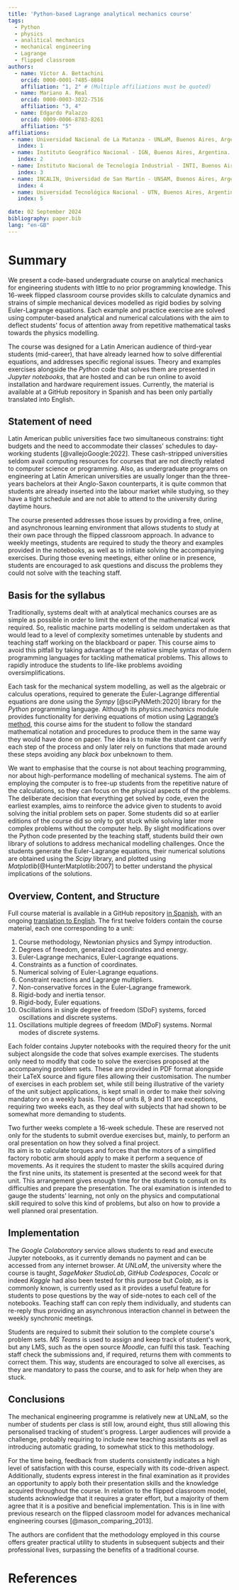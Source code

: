 ```yaml
---
title: 'Python-based Lagrange analytical mechanics course'
tags:
  - Python
  - physics
  - analitical mechanics
  - mechanical engineering
  - Lagrange
  - flipped classroom
authors:
  - name: Víctor A. Bettachini
	orcid: 0000-0001-7485-8884
    affiliation: "1, 2" # (Multiple affiliations must be quoted)
  - name: Mariano A. Real
    orcid: 0000-0003-3022-7516
    affiliation: "3, 4"
  - name: Edgardo Palazzo
    orcid: 0009-0006-8783-8261
    affiliation: "5"
affiliations:
 - name: Universidad Nacional de La Matanza - UNLaM, Buenos Aires, Argentina.
   index: 1
 - name: Instituto Geográfico Nacional - IGN, Buenos Aires, Argentina.
   index: 2
 - name: Instituto Nacional de Tecnología Industrial - INTI, Buenos Aires, Argentina.
   index: 3
 - name: INCALIN, Universidad de San Martín - UNSAM, Buenos Aires, Argentina.
   index: 4
 - name: Universidad Tecnológica Nacional - UTN, Buenos Aires, Argentina.
   index: 5
 
date: 02 September 2024
bibliography: paper.bib
lang: "en-GB"
---
```



<!--  Notas sobre modificaciones y cambios realizados
1. single-degree, single degree: ver nota de estilo de PR. También libro Fasano. Lo usaría como "single degree".
2. "constraint forces", en Fasano, et al aparece como "constraint reaction" y luego lo llaman fuerza (p. 77)
-->

# Summary

We present a code-based undergraduate course on analytical mechanics for engineering students with little to no prior programming knowledge.
This 16-week flipped classroom course provides skills to calculate dynamics and strains of simple mechanical devices modelled as rigid bodies by solving Euler-Lagrange equations.
Each example and practice exercise are solved using computer-based analytical and numerical calculations with the aim to deflect students' focus of attention away from repetitive mathematical tasks towards the physics modelling.

The course was designed for a Latin American audience of third-year students (mid-career), that have already learned how to solve differential equations, and addresses specific regional issues.
Theory and examples exercises alongside the _Python_ code that solves them are presented in _Jupyter notebooks_, that are hosted and can be run online to avoid installation and hardware requirement issues.
Currently, the material is available at a GitHub repository in Spanish and has been only partially translated into English.
<!--
It is free to use and modify under a Creative Commons licence (CC BY-NC-SA 4.0) for the community is encouraged to contribute to its translation and improvement.
-->


## Statement of need
Latin American public universities face two simultaneous constrains: tight budgets and the need to accommodate their classes' schedules to day-working students [@vallejoGoogle:2022].
These cash-stripped universities seldom avail computing resources for courses that are not directly related to computer science or programming. 
Also, as undergraduate programs on engineering at Latin American universities are usually longer than the three-years bachelors at their Anglo-Saxon counterparts, it is quite common that students are already inserted into the labour market while studying, so they have a tight schedule and are not able to attend to the university during daytime hours. 
<!--
Ojalá fuera cierto. Sinceramiento: ni saben que existen las alternativas de software libre. Authorities of these cash-stripped universities often ask that any solution to introduce students to coding skills should be based upon open-source fee-free resources.
-->

<!--
It is worth mentioning that this course is tought at University of La Matanza (UNLaM), located at the outskirts of Buenos Aires that attracts working students who have a day job and take classes courses mostly at night shifts.
-->

<!--
There are deep differences between engineering syllabus to the ones at anglo-saxon counterparts, as undergraduate engineering courses are usually six-years long.
-->
<!--
UNAM, México, 10 semestres
https://www.ingenieria.unam.mx/programas_academicos/licenciatura/mecanica_plan2023.php
-->
<!--
Unicamp, Brasil, 10 semestres
https://www.dac.unicamp.br/sistemas/catalogos/grad/catalogo2023/cursos/10g/sugestao.html
-->

The course presented addresses those issues by providing a free, online, and asynchronous learning environment that allows students to study at their own pace through the flipped classroom approach.
In advance to weekly meetings, students are required to study the theory and examples provided in the notebooks, as well as to initiate solving the accompanying exercises.
During those evening meetings, either online or in presence, students are encouraged to ask questions and discuss the problems they could not solve with the teaching staff.


## Basis for the syllabus
Traditionally, systems dealt with at analytical mechanics courses are as simple as possible in order to limit the extent of the mathematical work required. 
So, realistic machine parts modelling is seldom undertaken as that would lead to a level of complexity sometimes untenable by students and teaching staff working on the blackboard or paper.
This course aims to avoid this pitfall by taking advantage of the relative simple syntax of modern programming languages for tackling mathematical problems.
This allows to rapidly introduce the students to life-like problems avoiding oversimplifications.
<!--
Such over-simplification leads to a complexity jump at the time more realistic systems are needed to be dealt at later courses of the mechanical engineering curricula. 

Yet knowledge and practice not only on numerical analysis, but also on programming as a tool, were seldom exploited at UNLaM to address this issue. 
-->

Each task for the mechanical system modelling, as well as the algebraic or calculus operations, required to generate the Euler-Lagrange differential equations are done using the _Sympy_ [@sciPyNMeth:2020] library for the _Python_ programming language.
Although its _physics.mechanics_ module provides functionality for deriving equations of motion using [Lagrange’s method](https://docs.sympy.org/latest/modules/physics/mechanics/lagrange.html), this course aims for the student to follow the standard mathematical notation and procedures to produce them in the same way they would have done on paper.
The idea is to make the student can verify each step of the process and only later rely on functions that made around these steps avoiding any _black box_ unbeknown to them.

We want to emphasise that the course is not about teaching programming, nor about high-performance modelling of mechanical systems.
The aim of employing the computer is to free-up students from the repetitive nature of the calculations, so they can focus on the physical aspects of the problems.
The deliberate decision that everything get solved by code, even the earliest examples, aims to reinforce the advice given to students to avoid solving the initial problem sets on paper. 
Some students did so at earlier editions of the course did so only to got stuck while solving later more complex problems without the computer help.
By slight modifications over the Python code presented by the teaching staff, students build their own library of solutions to address mechanical modelling challenges.
Once the students generate the Euler-Lagrange equations, their numerical solutions are obtained using the _Scipy_ library, and plotted using _Matplotlib_[@HunterMatplotlib:2007] to better understand the physical implications of the solutions.

<!--
The course uses a general purpose programming language, Python, instead of a more specialized to mathematics ones, such as Octave or Scilab, was made to allow the students to integrate the skills acquired in this course to later subjects of the mechanical engineering curriculum.
All algebraic or calculus operations required to generate the Euler-Lagrange differential equations are done using the Python library Sympy.
Their numerical solutions are obtained using Scipy, and the plotting of results is done using Matplotlib.
-->
<!--
Integrar lo siguiente, tal vez no sea buena idea. No se si aporta algo.
As illustrated by ![Figure 1](kineticExcerpt.png), anytime a repetitive task is identified, it is presented to students as a good candidate to be automated by a function.
-->




## Overview, Content, and Structure
<!--
Repository
-->
Full course material is available in a GitHub repository [in Spanish](https://github.com/bettachini/MecanicaAnaliticaComputacional), with an ongoing [translation to English](https://github.com/unlam/ComputationalAnalyticalMechanics).
The first twelve folders contain the course material, each one corresponding to a unit:
1. Course methodology, Newtonian physics and Sympy introduction.
2. Degrees of freedom, generalized coordinates and energy.
3. Euler-Lagrange mechanics, Euler-Lagrange equations.
4. Constraints as a function of coordinates.
5. Numerical solving of Euler-Lagrange equations.
6. Constraint reactions and Lagrange multipliers.
7. Non-conservative forces in the Euler-Lagrange framework.
8. Rigid-body and inertia tensor.
9. Rigid-body, Euler equations.
10. Oscillations in single degree of freedom (SDoF) systems, forced oscillations and discrete systems.
11. Oscillations multiple degrees of freedom (MDoF) systems. Normal modes of discrete systems.

<!--
Also, accompanied by a set of examples, including functions to be modified by the students and incorporated as new tools to solve
-->
Each folder contains Jupyter notebooks with the required theory for the unit subject alongside the code that solves example exercises.
The students only need to modify that code to solve the exercises proposed at the accompanying problem sets.
These are provided in PDF format alongside their LaTeX source and figure files allowing their customisation.
The number of exercises in each problem set, while still being illustrative of the variety of the unit subject applications, is kept small in order to make their solving mandatory on a weekly basis.
Those of units 8, 9 and 11 are exceptions, requiring two weeks each, as they deal with subjects that had shown to be somewhat more demanding to students.

Two further weeks complete a 16-week schedule.
These are reserved not only for the students to submit overdue exercises but, mainly, to perform an oral presentation on how they solved a final project.  
Its aim is to calculate torques and forces that the motors of a simplified factory robotic arm should apply to make it perform a sequence of movements.
As it requires the student to master the skills acquired during the first nine units, its statement is presented at the second week for that unit.
This arrangement gives enough time for the students to consult on its difficulties and prepare the presentation.
The oral examination is intended to gauge the students' learning, not only on the physics and computational skill required to solve this kind of problems, but also on how to provide a well planned oral presentation.



## Implementation
The _Google Colaboratory_ service allows students to read and execute Jupyter notebooks, as it currently demands no payment and can be accessed from any internet browser.
At _UNLaM_, the university where the course is taught, _SageMaker StudioLab_, _GitHub Codespaces_, _Cocalc_ or indeed _Kaggle_ had also been tested for this purpose but _Colab_, as is commonly known, is currently used as it provides a useful feature for students to pose questions by the way of side-notes to each cell of the notebooks.
Teaching staff can con reply them individually, and students can re-reply thus providing an asynchronous interaction channel in between the weekly synchronic meetings.

Students are required to submit their solution to the complete course's problem sets.
_MS Teams_ is used to assign and keep track of student's work, but any LMS, such as the open source _Moodle_, can fulfil this task.
Teaching staff check the submissions and, if required, returns them with comments to correct them.
This way, students are encouraged to solve all exercises, as they are mandatory to pass the course, and to ask for help when they are stuck.


## Conclusions
The mechanical engineering programme is relatively new at UNLaM, so the number of students per class is still low, around eight, thus still allowing this personalised tracking of student's progress.
Larger audiences will provide a challenge, probably requiring to include new teaching assistants as well as introducing automatic grading, to somewhat stick to this methodology.
<!--
## Balance of the methodology
This course differs from conventional ones by being:
- Code-based:
  1. Avoids the repetitive nature of blackboard or paper based calculations. 
  1. By iteratively modifying previously tested code (initially designed for simpler mechanical systems), students expand their analytical capabilities.
  1. The complexity of the code evolves alongside the mechanical system’s intricacies introduced each class.
  1. This approach eliminates the need to _start from scratch_ when dealing with the extensive calculations required for analyzing complex mechanical systems using the Euler-Lagrange formalism.
  1. All systems used are currently available online on a non-cost basis, from the student point of view. Being based on free software, if any of them is later placed behind a paywall, it would be simple to run them from on the premise servers.
- Following a flipped classroom approach
  1. Students are provided with online theory and example problems to study before weekly meetings. These asynchronous activities save classroom time for discussions and problem-solving.
  1. During synchronic meetings they can rise to teachers any questions related to theory or problem-solving, so they can finish their exercise sets.
  1. All exercises are turned-in for evaluation. Compliance is tracked with an online learning management system. 
-->    
<!--
This course stands out from conventional approaches in Latin American courses by adopting a code-based methodology.
Rather than relying solely on repetitive blackboard or paper-based calculations, students engage the problems with code.
By iteratively modifying and experimenting with example code the students gradually expand their analytical capabilities, so focusing on the physical aspects and not on the mathematical aspect of the problems.
This also provides the advantage to increase the complexity of the problems, since numerical approaches can easily be applied by modifying teacher's code.

As the mechanical systems discussed in class become more intricate, so does the complexity of the code.
Yet, the students are not required to _start from scratch_ when dealing with the extensive calculations required for analysing complex mechanical systems using the Euler-Lagrange formalism.

Another important point is that all the systems used are currently available online at no cost to students, and since they are based on free software, any potential paywalls won’t hinder access; students can always run the systems on local servers.

As discussed previously, the presented course follows a flipped-classroom approach.
Students receive online theory materials and example problems to study in anticipation to weekly meetings.
Asynchronous personal consultations on exercises free-up valuable classroom time for collaborative problem-solving and discussions on difficult concepts of theory.

In summary, this course combines code-based exploration with a flipped classroom model, empowering students into complex mechanical systems while optimizing their learning experience
-->
For the time being, feedback from students consistently indicates a high level of satisfaction with this course, especially with its code-driven aspect.
Additionally, students express interest in the final examination as it provides an opportunity to apply both their presentation skills and the knowledge acquired throughout the course.
In relation to the flipped classroom model, students acknowledge that it requires a grater effort, but a majority of them agree that it is a positive and beneficial implementation.
This is in line with previous research on the flipped classroom model for advances mechanical engineering courses [@mason_comparing_2013].


The authors are confident that the methodology employed in this course offers greater practical utility to students in subsequent subjects and their professional lives, surpassing the benefits of a traditional course.

<!--
Citations to entries in paper.bib should be in
[rMarkdown](http://rmarkdown.rstudio.com/authoring_bibliographies_and_citations.html)
format.

For a quick reference, the following citation commands can be used:
- `@author:2001`  ->  "Author et al. (2001)"
- `[@author:2001]` -> "(Author et al., 2001)"
- `[@author1:2001; @author2:2001]` -> "(Author1 et al., 2001; Author2 et al., 2002)"

# Figures

Figures can be included like this: ![Example figure.](figure.png)

# Acknowledgements

We acknowledge contributions from Brigitta Sipocz, Syrtis Major, and Semyeong
Oh, and support from Kathryn Johnston during the genesis of this project.
-->
# References
